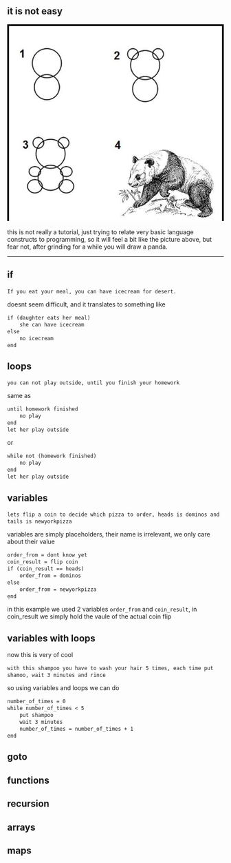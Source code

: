 it is not easy
---
![well](well.jpg)

this is not really a tutorial, just trying to relate very basic language constructs to programming,
so it will feel a bit like the picture above, but fear not, after grinding for a while you will draw a panda.

---
## if

    If you eat your meal, you can have icecream for desert.

doesnt seem difficult, and it translates to something like


    if (daughter eats her meal)
        she can have icecream
    else
        no icecream
    end

## loops

    you can not play outside, until you finish your homework

same as

    until homework finished
        no play
    end
    let her play outside

or

    while not (homework finished)
        no play
    end
    let her play outside

## variables

    lets flip a coin to decide which pizza to order, heads is dominos and tails is newyorkpizza

variables are simply placeholders, their name is irrelevant, we only care about their value

    order_from = dont know yet
    coin_result = flip coin
    if (coin_result == heads)
        order_from = dominos
    else
        order_from = newyorkpizza
    end

in this example we used 2 variables `order_from` and `coin_result`, in coin_result we simply hold the vaule of the actual coin flip

## variables with loops

now this is very of cool

    with this shampoo you have to wash your hair 5 times, each time put shamoo, wait 3 minutes and rince

so using variables and loops we can do

    number_of_times = 0
    while number_of_times < 5
        put shampoo
        wait 3 minutes
        number_of_times = number_of_times + 1
    end

## goto

## functions

## recursion

## arrays

## maps
